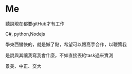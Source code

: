 # Me

聽說現在都要gitHub才有工作


C#, python,Nodejs

學東西蠻快的，就是懶了點，希望可以跟高手合作，以鞭策我

是說與其讓我寫我會什麼，不如直接丟給task過來實測

景美、中正、交大



